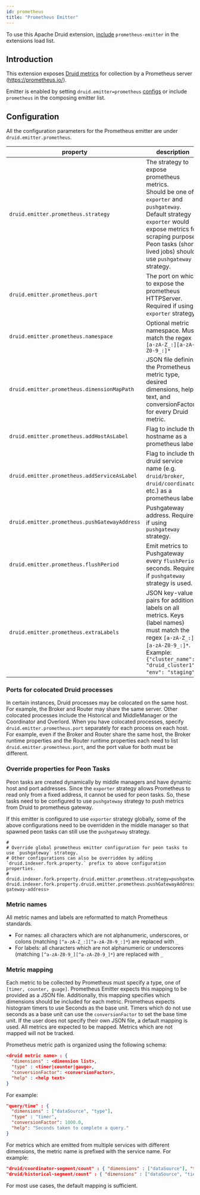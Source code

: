 ```yaml
---
id: prometheus
title: "Prometheus Emitter"
---
```


<!--
  ~ Licensed to the Apache Software Foundation (ASF) under one
  ~ or more contributor license agreements.  See the NOTICE file
  ~ distributed with this work for additional information
  ~ regarding copyright ownership.  The ASF licenses this file
  ~ to you under the Apache License, Version 2.0 (the
  ~ "License"); you may not use this file except in compliance
  ~ with the License.  You may obtain a copy of the License at
  ~
  ~   http://www.apache.org/licenses/LICENSE-2.0
  ~
  ~ Unless required by applicable law or agreed to in writing,
  ~ software distributed under the License is distributed on an
  ~ "AS IS" BASIS, WITHOUT WARRANTIES OR CONDITIONS OF ANY
  ~ KIND, either express or implied.  See the License for the
  ~ specific language governing permissions and limitations
  ~ under the License.
  -->


To use this Apache Druid extension, [include](../../configuration/extensions.md#loading-extensions) `prometheus-emitter` in the extensions load list.

## Introduction

This extension exposes [Druid metrics](https://druid.apache.org/docs/latest/operations/metrics.html) for collection by a Prometheus server (https://prometheus.io/).

Emitter is enabled by setting `druid.emitter=prometheus` [configs](https://druid.apache.org/docs/latest/configuration/index.html#enabling-metrics) or include `prometheus` in the composing emitter list. 


## Configuration

All the configuration parameters for the Prometheus emitter are under `druid.emitter.prometheus`.

| property                                      | description                                                                                                                                                                                                                            | required? | default                              |
|-----------------------------------------------|----------------------------------------------------------------------------------------------------------------------------------------------------------------------------------------------------------------------------------------|-----------|--------------------------------------|
| `druid.emitter.prometheus.strategy`           | The strategy to expose prometheus metrics. <br/>Should be one of `exporter` and `pushgateway`. Default strategy `exporter` would expose metrics for scraping purpose. Peon tasks (short-lived jobs) should use `pushgateway` strategy. | yes       | exporter                             |
| `druid.emitter.prometheus.port`               | The port on which to expose the prometheus HTTPServer. Required if using `exporter` strategy.                                                                                                                                          | no        | none                                 |
| `druid.emitter.prometheus.namespace`          | Optional metric namespace. Must match the regex `[a-zA-Z_:][a-zA-Z0-9_:]*`                                                                                                                                                             | no        | druid                                |
| `druid.emitter.prometheus.dimensionMapPath`   | JSON file defining the Prometheus metric type, desired dimensions, help text, and conversionFactor for every Druid metric.                                                                                                             | no        | Default mapping provided. See below. |
| `druid.emitter.prometheus.addHostAsLabel`     | Flag to include the hostname as a prometheus label.                                                                                                                                                                                    | no        | false                                |
| `druid.emitter.prometheus.addServiceAsLabel`  | Flag to include the druid service name (e.g. `druid/broker`, `druid/coordinator`, etc.) as a prometheus label.                                                                                                                         | no        | false                                |
| `druid.emitter.prometheus.pushGatewayAddress` | Pushgateway address. Required if using `pushgateway` strategy.                                                                                                                                                                         | no        | none                                 |
| `druid.emitter.prometheus.flushPeriod`        | Emit metrics to Pushgateway every `flushPeriod` seconds. Required if `pushgateway` strategy is used.                                                                                                                                   | no        | 15                                   |
| `druid.emitter.prometheus.extraLabels`        | JSON key-value pairs for additional labels on all metrics. Keys (label names) must match the regex `[a-zA-Z_:][a-zA-Z0-9_:]*`. Example: `{"cluster_name": "druid_cluster1", "env": "staging"}`.                                        | no        | none                                 |

### Ports for colocated Druid processes

In certain instances, Druid processes may be colocated on the same host. For example, the Broker and Router may share the same server. Other colocated processes include the Historical and MiddleManager or the Coordinator and Overlord. When you have colocated processes, specify `druid.emitter.prometheus.port` separately for each process on each host. For example, even if the Broker and Router share the same host, the Broker runtime properties and the Router runtime properties each need to list `druid.emitter.prometheus.port`, and the port value for both must be different.

### Override properties for Peon Tasks

Peon tasks are created dynamically by middle managers and have dynamic host and port addresses. Since the `exporter` strategy allows Prometheus to read only from a fixed address, it cannot be used for peon tasks.
So, these tasks need to be configured to use `pushgateway` strategy to push metrics from Druid to prometheus gateway.

If this emitter is configured to use `exporter` strategy globally, some of the above configurations need to be overridden in the middle manager so that spawned peon tasks can still use the `pushgateway` strategy.

```
#
# Override global prometheus emitter configuration for peon tasks to use `pushgateway` strategy.
# Other configurations can also be overridden by adding `druid.indexer.fork.property.` prefix to above configuration properties.
# 
druid.indexer.fork.property.druid.emitter.prometheus.strategy=pushgateway
druid.indexer.fork.property.druid.emitter.prometheus.pushGatewayAddress=http://<push-gateway-address>
```

### Metric names

All metric names and labels are reformatted to match Prometheus standards.
- For names: all characters which are not alphanumeric, underscores, or colons (matching `[^a-zA-Z_:][^a-zA-Z0-9_:]*`) are replaced with `_`
- For labels: all characters which are not alphanumeric or underscores (matching `[^a-zA-Z0-9_][^a-zA-Z0-9_]*`) are replaced with `_`

### Metric mapping

Each metric to be collected by Prometheus must specify a type, one of `[timer, counter, guage]`. Prometheus Emitter expects this mapping to
be provided as a JSON file.  Additionally, this mapping specifies which dimensions should be included for each metric.  Prometheus expects
histogram timers to use Seconds as the base unit.  Timers which do not use seconds as a base unit can use the `conversionFactor` to set
the base time unit. If the user does not specify their own JSON file, a default mapping is used.  All
metrics are expected to be mapped. Metrics which are not mapped will not be tracked.

Prometheus metric path is organized using the following schema:

```json
<druid metric name> : { 
  "dimensions" : <dimension list>, 
  "type" : <timer|counter|gauge>, 
  "conversionFactor": <conversionFactor>, 
  "help" : <help text>
}
```

For example:
```json
"query/time" : { 
  "dimensions" : ["dataSource", "type"],
  "type" : "timer",
  "conversionFactor": 1000.0,
  "help": "Seconds taken to complete a query."
}
```

For metrics which are emitted from multiple services with different dimensions, the metric name is prefixed with
the service name. For example:

```json
"druid/coordinator-segment/count" : { "dimensions" : ["dataSource"], "type" : "gauge" },
"druid/historical-segment/count" : { "dimensions" : ["dataSource", "tier", "priority"], "type" : "gauge" }
```
 
For most use cases, the default mapping is sufficient.
